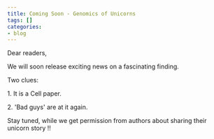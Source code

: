 ```yaml
---
title: Coming Soon - Genomics of Unicorns
tags: []
categories:
- blog
---
```

Dear readers,
<!--more-->

We will soon release exciting news on a fascinating finding.

Two clues:

1\. It is a Cell paper.

2\. 'Bad guys' are at it again.

Stay tuned, while we get permission from authors about sharing their unicorn
story !!

